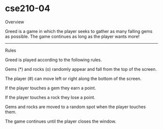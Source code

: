 # cse210-04

Overview

Greed is a game in which the player seeks to gather as many falling gems as possible. The game continues as long as the player wants more!

---------------------------------------

Rules

Greed is played according to the following rules.

Gems (*) and rocks (o) randomly appear and fall from the top of the screen.

The player (#) can move left or right along the bottom of the screen.

If the player touches a gem they earn a point.

If the player touches a rock they lose a point.

Gems and rocks are moved to a random spot when the player touches them.

The game continues until the player closes the window.


